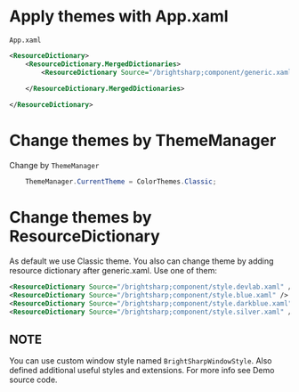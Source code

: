 # Apply themes with App.xaml 

`App.xaml`
```xml
<ResourceDictionary>
    <ResourceDictionary.MergedDictionaries>
        <ResourceDictionary Source="/brightsharp;component/generic.xaml" />
        
    </ResourceDictionary.MergedDictionaries>

</ResourceDictionary>
```

# Change themes by ThemeManager

Change by `ThemeManager`
```c#
    ThemeManager.CurrentTheme = ColorThemes.Classic;
```

# Change themes by ResourceDictionary

As default we use Classic theme.
You also can change theme by adding resource dictionary after generic.xaml. Use one of them:
```xml
<ResourceDictionary Source="/brightsharp;component/style.devlab.xaml" />
<ResourceDictionary Source="/brightsharp;component/style.blue.xaml" />
<ResourceDictionary Source="/brightsharp;component/style.darkblue.xaml" />
<ResourceDictionary Source="/brightsharp;component/style.silver.xaml" />
```

## NOTE
You can use custom window style named `BrightSharpWindowStyle`.
Also defined additional useful styles and extensions. For more info see Demo source code.